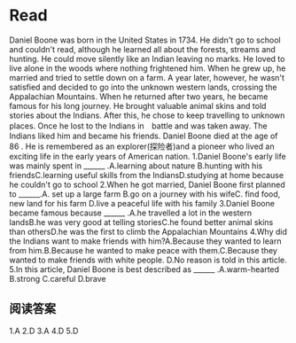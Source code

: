 # Read
Daniel Boone was born in the United States in 1734. He didn't go to school and couldn't read, although he learned all about the forests, streams and hunting. He could move silently like an Indian leaving no marks. He loved to live alone in the woods where nothing frightened him.
When he grew up, he married and tried to settle down on a farm. A year later, however, he wasn't satisfied and decided to go into the unknown western lands, crossing the Appalachian Mountains. When he returned after two years, he became famous for his long journey. He brought valuable animal skins and told stories about the Indians.
After this, he chose to keep travelling to unknown places. Once he lost to the Indians in　battle and was taken away. The Indians liked him and became his friends.
Daniel Boone died at the age of 86 . He is remembered as an explorer(探险者)and a pioneer who lived an exciting life in the early years of American nation.
1.Daniel Boone's early life was mainly spent in ______ .A.learning about nature B.hunting with his friendsC.learning useful skills from the IndiansD.studying at home because he couldn't go to school
2.When he got married, Daniel Boone first planned to ______.A. set up a large farm B.go on a journey with his wifeC. find food, new land for his farm D.live a peaceful life with his family
3.Daniel Boone became famous because ______ .A.he travelled a lot in the western landsB.he was very good at telling storiesC.he found better animal skins than othersD.he was the first to climb the Appalachian Mountains
4.Why did the Indians want to make friends with him?A.Because they wanted to learn from him.B.Because he wanted to make peace with them.C.Because they wanted to make friends with white people. D.No reason is told in this article.
5.In this article, Daniel Boone is best described as ______ .A.warm-hearted B.strong C.careful D.brave
## 阅读答案
1.A
2.D
3.A
4.D
5.D
